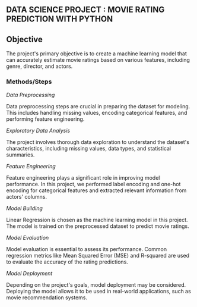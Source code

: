 
## DATA SCIENCE PROJECT : MOVIE RATING PREDICTION WITH PYTHON

## Objective
The project's primary objective is to create a machine learning model that can accurately estimate movie ratings based on various features, including genre, director, and actors.

### Methods/Steps

*Data Preprocessing*

Data preprocessing steps are crucial in preparing the dataset for modeling. This includes handling missing values, encoding categorical features, and performing feature engineering.

*Exploratory Data Analysis*

The project involves thorough data exploration to understand the dataset's characteristics, including missing values, data types, and statistical summaries.

*Feature Engineering*

Feature engineering plays a significant role in improving model performance. In this project, we performed label encoding and one-hot encoding for categorical features and extracted relevant information from actors' columns.

*Model Building*

Linear Regression is chosen as the machine learning model in this project. The model is trained on the preprocessed dataset to predict movie ratings.

*Model Evaluation*

Model evaluation is essential to assess its performance. Common regression metrics like Mean Squared Error (MSE) and R-squared are used to evaluate the accuracy of the rating predictions.

*Model Deployment* 

Depending on the project's goals, model deployment may be considered. Deploying the model allows it to be used in real-world applications, such as movie recommendation systems.


